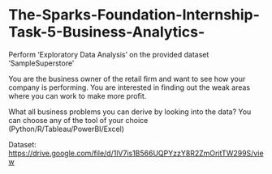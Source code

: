 # The-Sparks-Foundation-Internship-Task-5-Business-Analytics-

Perform ‘Exploratory Data Analysis’ on the provided dataset ‘SampleSuperstore’

You are the business owner of the retail firm and want to see how your company is performing. You are interested in finding out the weak areas where you can work to make more profit.

What all business problems you can derive by looking into the data? You can choose any of the tool of your choice (Python/R/Tableau/PowerBI/Excel)

Dataset: https://drive.google.com/file/d/1lV7is1B566UQPYzzY8R2ZmOritTW299S/view
